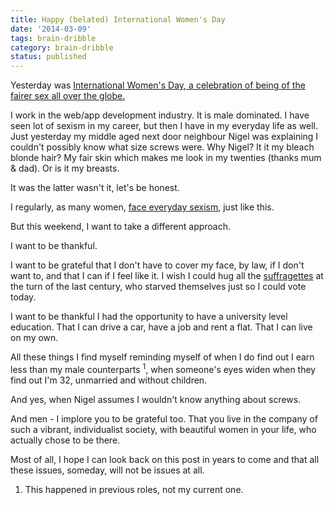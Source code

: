 ```yaml
---
title: Happy (belated) International Women's Day
date: '2014-03-09'
tags: brain-dribble
category: brain-dribble
status: published
---
```


<p>Yesterday was <a href="http://www.internationalwomensday.com/">International Women's Day, a celebration of being of the fairer sex all over the globe.</a></p>
<p>I work in the web/app development industry. It is male dominated. I have seen lot of sexism in my career, but then I have in my everyday life as well. Just yesterday my middle aged next door neighbour Nigel was explaining I couldn't possibly know what size screws were. Why Nigel? It it my bleach blonde hair? My fair skin which makes me look in my twenties (thanks mum &amp; dad). Or is it my breasts.</p>
<p>It was the latter wasn't it, let's be honest.</p>
<p>I regularly, as many women, <a href="http://everydaysexism.com/">face everyday sexism</a>, just like this.</p>
<p>But this weekend, I want to take a different approach.</p>
<p>I want to be thankful.</p>
<!--more Full Article -->
<p>I want to be grateful that I don't have to cover my face, by law, if I don't want to, and that I can if I feel like it. I wish I could hug all the <a href="http://en.wikipedia.org/wiki/Suffragette">suffragettes</a> at the turn of the last century, who starved themselves just so I could vote today.</p>
<p>I want to be thankful I had the opportunity to have a university level education. That I can drive a car, have a job and rent a flat. That I can live on my own.</p>
<p>All these things I find myself reminding myself of when I do find out I earn less than my male counterparts <sup>1</sup>, when someone's eyes widen when they find out I'm 32, unmarried and without children.</p>
<p>And yes, when Nigel assumes I wouldn't know anything about screws.</p>
<p>And men - I implore you to be grateful too. That you live in the company of such a vibrant, individualist society, with beautiful women in your life, who actually chose to be there.</p>
<p>Most of all, I hope I can look back on this post in years to come and that all these issues, someday, will not be issues at all.</p>
<ol><li>This happened in previous roles, not my current one.</li></ol>

